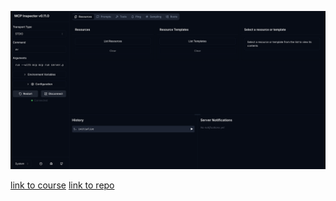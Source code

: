 ![alt text](image.png)

[link to course](https://huggingface.co/learn/mcp-course/unit1/sdk)
[link to repo](https://github.com/gaurisharan/mcp-course/blob/main/unit1/5-sdk.mdx)